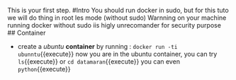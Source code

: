 This is your first step.
#Intro
You should run docker in sudo, but for this tuto we will do thing in root les mode (without sudo)
Warnning on your machine running docker without sudo iis higly unrecomander for security purpose
## Container
- create a _ubuntu_ **container** by running :
`docker run -ti ubunntu`{{execute}} 
now you are in the ubuntu container, you can try `ls`{{execute}} or `cd datamaran`{{execute}} 
you can even `python`{{execute}} 


